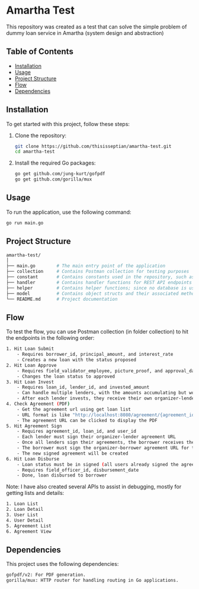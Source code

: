# Amartha Test

This repository was created as a test that can solve the simple problem of dummy loan service in Amartha (system design and abstraction)

## Table of Contents
- [Installation](#installation)
- [Usage](#usage)
- [Project Structure](#project-structure)
- [Flow](#flow)
- [Dependencies](#dependencies)

## Installation

To get started with this project, follow these steps:

1. Clone the repository:
    ```sh
    git clone https://github.com/thisisseptian/amartha-test.git
    cd amartha-test
    ```

2. Install the required Go packages:
    ```sh
    go get github.com/jung-kurt/gofpdf
    go get github.com/gorilla/mux
    ```

## Usage

To run the application, use the following command:
```sh
go run main.go
```

## Project Structure

```sh
amartha-test/
│
├── main.go        # The main entry point of the application
├── collection     # Contains Postman collection for testing purposes
├── constant       # Contains constants used in the repository, such as loan statuses or user types
├── handler        # Contains handler functions for REST API endpoints
├── helper         # Contains helper functions; since no database is used, these functions are used to access data in memory
├── model          # Contains object structs and their associated methods
└── README.md      # Project documentation
```

## Flow

To test the flow, you can use Postman collection (in folder collection) to hit the endpoints in the following order:
```sh
1. Hit Loan Submit
    - Requires borrower_id, principal_amount, and interest_rate
    - Creates a new loan with the status proposed
2. Hit Loan Approve
    - Requires field_validator_employee, picture_proof, and approval_date
    - Changes the loan status to approved
3. Hit Loan Invest 
    - Requires loan_id, lender_id, and invested_amount
    - Can handle multiple lenders, with the amounts accumulating but wont exceeding the loan limit
    - After each lender invests, they receive their own organizer-lender agreement URL, and the loan status changes to invested
4. Check Agreement (PDF)
    - Get the agreement url using get loan list
    - URL format is like "http://localhost:8080/agreement/{agreement_id}/view"
    - The agreement URL can be clicked to display the PDF
5. Hit Agreement Sign
    - Requires agreement_id, loan_id, and user_id
    - Each lender must sign their organizer-lender agreement URL
    - Once all lenders sign their agreements, the borrower receives the organizer-borrower agreement URL
    - The borrower must sign the organizer-borrower agreement URL for the loan status change to signed
    - The new signed agreement will be created
6. Hit Loan Disburse
    - Loan status must be in signed (all users already signed the agreement (borrower & lender))
    - Requires field_officer_id, disbursement_date
    - Done, loan disbursed to borrower
```

Note: I have also created several APIs to assist in debugging, mostly for getting lists and details:
```sh
1. Loan List
2. Loan Detail
3. User List
4. User Detail
5. Agreement List
6. Agreement View
```

## Dependencies

This project uses the following dependencies:
```sh
gofpdf/v2: For PDF generation.
gorilla/mux: HTTP router for handling routing in Go applications.
```
